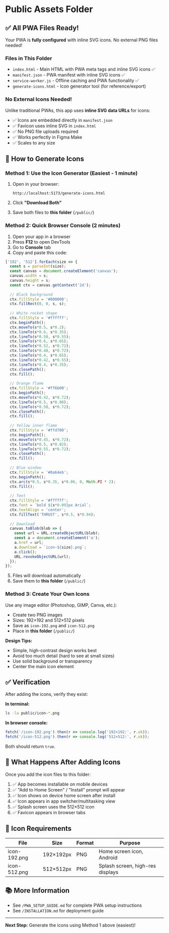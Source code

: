 # Public Assets Folder

## ✅ All PWA Files Ready!

Your PWA is **fully configured** with inline SVG icons. No external PNG files needed!

### Files in This Folder

- `index.html` - Main HTML with PWA meta tags and inline SVG icons ✅
- `manifest.json` - PWA manifest with inline SVG icons ✅
- `service-worker.js` - Offline caching and PWA functionality ✅
- `generate-icons.html` - Icon generator tool (for reference/export)

### No External Icons Needed!

Unlike traditional PWAs, this app uses **inline SVG data URLs** for icons:
- ✅ Icons are embedded directly in `manifest.json`
- ✅ Favicon uses inline SVG in `index.html`
- ✅ No PNG file uploads required
- ✅ Works perfectly in Figma Make
- ✅ Scales to any size

## 🎨 How to Generate Icons

### Method 1: Use the Icon Generator (Easiest - 1 minute)

1. Open in your browser:
   ```
   http://localhost:5173/generate-icons.html
   ```

2. Click **"Download Both"**

3. Save both files to **this folder** (`/public/`)

### Method 2: Quick Browser Console (2 minutes)

1. Open your app in a browser
2. Press **F12** to open DevTools
3. Go to **Console** tab
4. Copy and paste this code:

```javascript
['192', '512'].forEach(size => {
  const s = parseInt(size);
  const canvas = document.createElement('canvas');
  canvas.width = s;
  canvas.height = s;
  const ctx = canvas.getContext('2d');
  
  // Black background
  ctx.fillStyle = '#000000';
  ctx.fillRect(0, 0, s, s);
  
  // White rocket shape
  ctx.fillStyle = '#ffffff';
  ctx.beginPath();
  ctx.moveTo(s*0.5, s*0.2);
  ctx.lineTo(s*0.6, s*0.35);
  ctx.lineTo(s*0.58, s*0.55);
  ctx.lineTo(s*0.6, s*0.65);
  ctx.lineTo(s*0.52, s*0.72);
  ctx.lineTo(s*0.48, s*0.72);
  ctx.lineTo(s*0.4, s*0.65);
  ctx.lineTo(s*0.42, s*0.55);
  ctx.lineTo(s*0.4, s*0.35);
  ctx.closePath();
  ctx.fill();
  
  // Orange flame
  ctx.fillStyle = '#ff6b00';
  ctx.beginPath();
  ctx.moveTo(s*0.42, s*0.72);
  ctx.lineTo(s*0.5, s*0.88);
  ctx.lineTo(s*0.58, s*0.72);
  ctx.closePath();
  ctx.fill();
  
  // Yellow inner flame
  ctx.fillStyle = '#ffd700';
  ctx.beginPath();
  ctx.moveTo(s*0.45, s*0.72);
  ctx.lineTo(s*0.5, s*0.82);
  ctx.lineTo(s*0.55, s*0.72);
  ctx.closePath();
  ctx.fill();
  
  // Blue window
  ctx.fillStyle = '#0a64eb';
  ctx.beginPath();
  ctx.arc(s*0.5, s*0.35, s*0.06, 0, Math.PI * 2);
  ctx.fill();
  
  // Text
  ctx.fillStyle = '#ffffff';
  ctx.font = `bold ${s*0.09}px Arial`;
  ctx.textAlign = 'center';
  ctx.fillText('THRUST', s*0.5, s*0.94);
  
  // Download
  canvas.toBlob(blob => {
    const url = URL.createObjectURL(blob);
    const a = document.createElement('a');
    a.href = url;
    a.download = `icon-${size}.png`;
    a.click();
    URL.revokeObjectURL(url);
  });
});
```

5. Files will download automatically
6. Save them to **this folder** (`/public/`)

### Method 3: Create Your Own Icons

Use any image editor (Photoshop, GIMP, Canva, etc.):

- Create two PNG images
- Sizes: 192×192 and 512×512 pixels
- Save as `icon-192.png` and `icon-512.png`
- Place in **this folder** (`/public/`)

**Design Tips:**
- Simple, high-contrast design works best
- Avoid too much detail (hard to see at small sizes)
- Use solid background or transparency
- Center the main icon element

## ✅ Verification

After adding the icons, verify they exist:

**In terminal:**
```bash
ls -la public/icon-*.png
```

**In browser console:**
```javascript
fetch('/icon-192.png').then(r => console.log('192×192:', r.ok));
fetch('/icon-512.png').then(r => console.log('512×512:', r.ok));
```

Both should return `true`.

## 🎯 What Happens After Adding Icons

Once you add the icon files to this folder:

1. ✅ App becomes installable on mobile devices
2. ✅ "Add to Home Screen" / "Install" prompt will appear
3. ✅ Icon shows on device home screen after install
4. ✅ Icon appears in app switcher/multitasking view
5. ✅ Splash screen uses the 512×512 icon
6. ✅ Favicon appears in browser tabs

## 📏 Icon Requirements

| File | Size | Format | Purpose |
|------|------|--------|---------|
| icon-192.png | 192×192px | PNG | Home screen icon, Android |
| icon-512.png | 512×512px | PNG | Splash screen, high-res displays |

## 📚 More Information

- See `/PWA_SETUP_GUIDE.md` for complete PWA setup instructions
- See `/INSTALLATION.md` for deployment guide

---

**Next Step:** Generate the icons using Method 1 above (easiest)!
